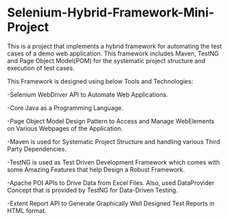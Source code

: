 # Selenium-Hybrid-Framework-Mini-Project
This is a project that implements a hybrid framework for automating the test cases of a demo web application. This framework includes Maven, TestNG and Page Object Model(POM) for the systematic project structure and execution of test cases.

This Framework is designed using below Tools and Technologies:

-Selenium WebDriver API to Automate Web Applications.

-Core Java as a Programming Language.

-Page Object Model Design Pattern to Access and Manage WebElements on Various Webpages of the Application.

-Maven is used for Systematic Project Structure and handling various Third Party Dependencies.

-TestNG is used as Test Driven Development Framework which comes with some Amazing Features that help Design a Robust Framework.

-Apache POI APIs to Drive Data from Excel Files. Also, used DataProvider Concept that is provided by TestNG for Data-Driven Testing.

-Extent Report API to Generate Graphically Well Designed Test Reports in HTML format.


